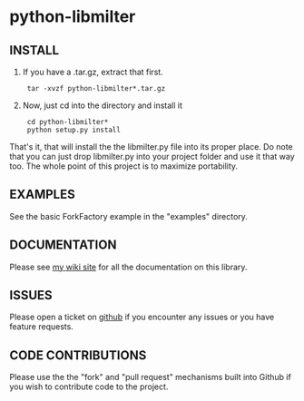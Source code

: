 # python-libmilter #

## INSTALL ##

1. If you have a .tar.gz, extract that first.

        tar -xvzf python-libmilter*.tar.gz

2. Now, just cd into the directory and install it

        cd python-libmilter*
        python setup.py install

That's it, that will install the the libmilter.py file into its proper place.
Do note that you can just drop libmilter.py into your project folder and use it that way too.  The whole point of this project is to maximize portability.

## EXAMPLES ##
See the basic ForkFactory example in the "examples" directory.

## DOCUMENTATION ##

Please see [my wiki site](http://stuffivelearned.org/doku.php?id=programming:python:python-libmilter) for all the documentation on this library.

## ISSUES ##
Please open a ticket on [github](https://github.com/crustymonkey/python-libmilter) if you encounter any issues or you have feature requests.

## CODE CONTRIBUTIONS ##
Please use the the "fork" and "pull request" mechanisms built into Github if
you wish to contribute code to the project.
